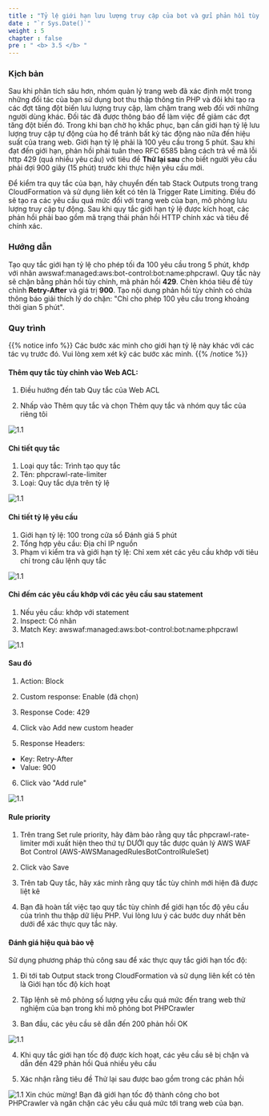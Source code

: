 ```yaml
---
title : "Tỷ lệ giới hạn lưu lượng truy cập của bot và gửi phản hồi tùy chỉnh"
date : "`r Sys.Date()`"
weight : 5
chapter : false
pre : " <b> 3.5 </b> "
---
```


### Kịch bản
Sau khi phân tích sâu hơn, nhóm quản lý trang web đã xác định một trong những đối tác của bạn sử dụng bot thu thập thông tin PHP và đôi khi tạo ra các đợt tăng đột biến lưu lượng truy cập, làm chậm trang web đối với những người dùng khác. Đối tác đã được thông báo để làm việc để giảm các đợt tăng đột biến đó. Trong khi bạn chờ họ khắc phục, bạn cần giới hạn tỷ lệ lưu lượng truy cập tự động của họ để tránh bất kỳ tác động nào nữa đến hiệu suất của trang web. Giới hạn tỷ lệ phải là 100 yêu cầu trong 5 phút. Sau khi đạt đến giới hạn, phản hồi phải tuân theo RFC 6585 bằng cách trả về mã lỗi http 429 (quá nhiều yêu cầu) với tiêu đề **Thử lại sau** cho biết người yêu cầu phải đợi 900 giây (15 phút) trước khi thực hiện yêu cầu mới.

Để kiểm tra quy tắc của bạn, hãy chuyển đến tab Stack Outputs trong trang CloudFormation và sử dụng liên kết có tên là Trigger Rate Limiting. Điều đó sẽ tạo ra các yêu cầu quá mức đối với trang web của bạn, mô phỏng lưu lượng truy cập tự động. Sau khi quy tắc giới hạn tỷ lệ được kích hoạt, các phản hồi phải bao gồm mã trạng thái phản hồi HTTP chính xác và tiêu đề chính xác.

### Hướng dẫn
Tạo quy tắc giới hạn tỷ lệ cho phép tối đa 100 yêu cầu trong 5 phút, khớp với nhãn awswaf:managed:aws:bot-control:bot:name:phpcrawl. Quy tắc này sẽ chặn bằng phản hồi tùy chỉnh, mã phản hồi **429**. Chèn khóa tiêu đề tùy chỉnh **Retry-After** và giá trị **900**. Tạo nội dung phản hồi tùy chỉnh có chứa thông báo giải thích lý do chặn: "Chỉ cho phép 100 yêu cầu trong khoảng thời gian 5 phút".

### Quy trình

{{% notice info %}}
Các bước xác minh cho giới hạn tỷ lệ này khác với các tác vụ trước đó. Vui lòng xem xét kỹ các bước xác minh.
{{% /notice %}}

#### Thêm quy tắc tùy chỉnh vào Web ACL:
1. Điều hướng đến tab Quy tắc của Web ACL

2. Nhấp vào Thêm quy tắc và chọn Thêm quy tắc và nhóm quy tắc của riêng tôi

![1.1](/images/3/5/add_rule.png)
#### Chi tiết quy tắc

1. Loại quy tắc: Trình tạo quy tắc
2. Tên: phpcrawl-rate-limiter
3. Loại: Quy tắc dựa trên tỷ lệ

![1.1](/images/3/5/rule_detail.png)
#### Chi tiết tỷ lệ yêu cầu

1. Giới hạn tỷ lệ: 100 trong cửa sổ Đánh giá 5 phút
2. Tổng hợp yêu cầu: Địa chỉ IP nguồn
3. Phạm vi kiểm tra và giới hạn tỷ lệ: Chỉ xem xét các yêu cầu khớp với tiêu chí trong câu lệnh quy tắc

![1.1](/images/3/5/request.png)
#### Chỉ đếm các yêu cầu khớp với các yêu cầu sau statement

1. Nếu yêu cầu: khớp với statement
2. Inspect: Có nhãn
3. Match Key: awswaf:managed:aws:bot-control:bot:name:phpcrawl

![1.1](/images/3/5/count.png)
#### Sau đó

1. Action: Block

2. Custom response: Enable (đã chọn)

3. Response Code: 429

4. Click vào Add new custom header

5. Response Headers:
- Key: Retry-After
- Value: 900

6. Click vào "Add rule"

![1.1](/images/3/5/then.png)
#### Rule priority

1. Trên trang Set rule priority, hãy đảm bảo rằng quy tắc phpcrawl-rate-limiter mới xuất hiện theo thứ tự DƯỚI quy tắc được quản lý AWS WAF Bot Control (AWS-AWSManagedRulesBotControlRuleSet)

2. Click vào Save

3. Trên tab Quy tắc, hãy xác minh rằng quy tắc tùy chỉnh mới hiện đã được liệt kê

4. Bạn đã hoàn tất việc tạo quy tắc tùy chỉnh để giới hạn tốc độ yêu cầu của trình thu thập dữ liệu PHP. Vui lòng lưu ý các bước duy nhất bên dưới để xác thực quy tắc này.

#### Đánh giá hiệu quả bảo vệ
Sử dụng phương pháp thủ công sau để xác thực quy tắc giới hạn tốc độ:

1. Đi tới tab Output stack trong CloudFormation và sử dụng liên kết có tên là Giới hạn tốc độ kích hoạt

2. Tập lệnh sẽ mô phỏng số lượng yêu cầu quá mức đến trang web thử nghiệm của bạn trong khi mô phỏng bot PHPCrawler

3. Ban đầu, các yêu cầu sẽ dẫn đến 200 phản hồi OK

![1.1](/images/3/5/e_s3.png)

4. Khi quy tắc giới hạn tốc độ được kích hoạt, các yêu cầu sẽ bị chặn và dẫn đến 429 phản hồi Quá nhiều yêu cầu

5. Xác nhận rằng tiêu đề Thử lại sau được bao gồm trong các phản hồi

![1.1](/images/3/5/e_s5.png)
Xin chúc mừng! Bạn đã giới hạn tốc độ thành công cho bot PHPCrawler và ngăn chặn các yêu cầu quá mức tới trang web của bạn.